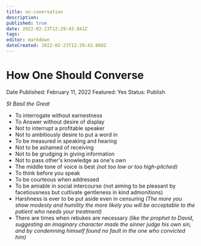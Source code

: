 ```yaml
---
title: on-conersation
description: 
published: true
date: 2022-02-23T12:29:43.841Z
tags: 
editor: markdown
dateCreated: 2022-02-23T12:29:42.060Z
---
```


# How One Should Converse

Date Published: February 11, 2022
Featured: Yes
Status: Publish

*St Basil the Great*

- To interrogate without earnestness
- To Answer without desire of display
- Not to interrupt a profitable speaker
- Not to ambitiously desire to put a word in
- To be measured in speaking and hearing
- Not to be ashamed of receiving
- Not to be grudging in giving information
- Not to pass other's knowledge as one's own
- The middle tone of voice is best *(not too low or too high-pitched)*
- To think before you speak
- To be courteous when addressed
- To be amiable in social intercourse (not aiming to be pleasant by facetiousness but cultivate gentleness in kind admonitions)
- Harshness is ever to be put aside even in censuring *(The more you show modesty and humility the more likely you will be acceptable to the patient who needs your treatment)*
- There are times when rebukes are necessary *(like the prophet to David, suggesting an imaginary character made the sinner judge his own sin, and by condemning himself found no fault in the one who convicted him)*